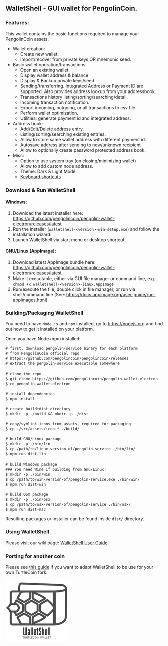 ## WalletShell - GUI wallet for PengolinCoin.

### Features:

This wallet contains the basic functions required to manage your PengolinCoin assets:

* Wallet creation:
  * Create new wallet.
  * Import/recover from private keys OR mnemonic seed.
* Basic wallet operation/transactions:
  * Open an existing  wallet
  * Display wallet address & balance
  * Display & Backup private keys/seed
  * Sending/transferring. Integrated Address or Payment ID are supported. Also provides address lookup from your addressbook.
  * Transactions history listing/sorting/searching/detail.
  * Incoming transaction notification.
  * Export incoming, outgoing, or all transactions to csv file.
  * Perform wallet optimization.
  * Utilities: generate payment id and integrated address.
* Address book:
  * Add/Edit/Delete address entry.
  * Listing/sorting/searching existing entries.
  * Allow to store same wallet address with different payment id.
  * Autosave address after sending to new/unknown recipient
  * Allow to optionally create password protected address book.
* Misc:
  * Option to use system tray (on closing/minimizing wallet)
  * Allow to add custom node address.
  * Theme: Dark & Light Mode
  * [Keyboard shortcuts](docs/shortcut.md)

### Download &amp; Run WalletShell

#### Windows:
1. Download the latest installer here: https://github.com/pengolincoin/pengolin-wallet-electron/releases/latest
2. Run the installer (`walletshell-<version>-win-setup.exe`) and follow the installation wizard.
3. Launch WalletShell via start menu or desktop shortcut.

#### GNU/Linux (AppImage):
1. Download latest AppImage bundle here: https://github.com/pengolincoin/pengolin-wallet-electron/releases/latest
2. Make it executable, either via GUI file manager or command line, e.g. `chmod +x walletshell-<version>-linux.AppImage`
3. Run/execute the file, double click in file manager, or run via shell/command line (See: https://docs.appimage.org/user-guide/run-appimages.html)

### Building/Packaging WalletShell
You need to have `Node.js` and `npm` installed, go to https://nodejs.org and find out how to get it installed on your platform.

Once you have Node+npm installed:
```
# first, download pengolin-service binary for each platform
# from PengolinCoin official repo
# https://github.com/pengolincoin/pengolincoin/releases
# extract the pengolin-service executable somewhere

# clone the repo
$ git clone https://github.com/pengolincoin/pengolin-wallet-electron
$ cd pengolin-wallet-electron

# install dependencies
$ npm install

# create build+dist directory
$ mkdir -p ./build && mkdir -p ./dist

# copy/symlink icons from assets, required for packaging
$ cp ./src/assets/icon.* ./build/

# build GNU/Linux package
$ mkdir -p ./bin/lin
$ cp /path/to/linux-version-of/pengolin-service ./bin/lin/
$ npm run dist-lin

# build Windows package
### You need Wine if building from Gnu/Linux!
$ mkdir -p ./bin/win
$ cp /path/to/win-version-of/pengolin-service.exe ./bin/win/
$ npm run dist-win

# build OSX package
$ mkdir -p ./bin/osx
$ cp /path/to/osx-version-of/pengolin-service ./bin/osx/
$ npm run dist-mac
```

Resulting packages or installer can be found inside `dist/` directory.

### Using WalletShell
Please visit our wiki page: [WalletShell User Guide](../../wiki).

### Porting for another coin
Please see [this guide](docs/porting.md) if you want to adapt WalletShell to be use for your own TurtleCoin fork.

![WalletShell](docs/walletshell.png)
